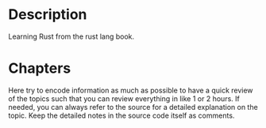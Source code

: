# Description

Learning Rust from the rust lang book.

# Chapters

Here try to encode information as much as possible to have a quick review of the
topics such that you can review everything in like 1 or 2 hours. If needed, you
can always refer to the source for a detailed explanation on the topic. Keep the
detailed notes in the source code itself as comments.
